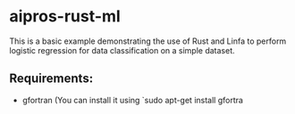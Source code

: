 # aipros-rust-ml

This is a basic example demonstrating the use of Rust and Linfa to perform logistic regression for data classification on a simple dataset.

## Requirements:
* gfortran (You can install it using `sudo apt-get install gfortra